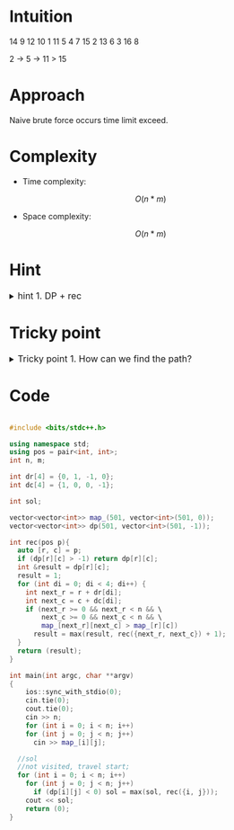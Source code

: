 # Intuition
<!-- Describe your first thoughts on how to solve this problem. -->
14 9 12 10
1 11 5 4
7 15 2 13
6 3 16 8

2 -> 5 -> 11 > 15


# Approach
<!-- Describe your approach to solving the problem. -->
Naive brute force occurs time limit exceed.


# Complexity
- Time complexity:
<!-- Add your time complexity here, e.g. $$O(n)$$ -->
$$ O(n * m) $$

- Space complexity:
<!-- Add your space complexity here, e.g. $$O(n)$$ -->
$$ O(n * m) $$

# Hint

<details>
<summary> <font size="3"> hint 1. DP + rec </font> </summary>
<div markdown="1">

dp represents how deeper we can travel from current grid. -1 represents never traveled yet.

</div>
</details>

# Tricky point

<details>
<summary> <font size="3"> Tricky point 1. How can we find the path? </font> </summary>
<div markdown="1">

from the biggest grid num, we can travel to the next box subtracting 1.

</div>
</details>

# Code
```cpp []

#include <bits/stdc++.h>

using namespace std;
using pos = pair<int, int>;
int n, m;

int dr[4] = {0, 1, -1, 0};
int dc[4] = {1, 0, 0, -1};

int sol;

vector<vector<int>> map_(501, vector<int>(501, 0));
vector<vector<int>> dp(501, vector<int>(501, -1));

int rec(pos p){
  auto [r, c] = p;
  if (dp[r][c] > -1) return dp[r][c];
  int &result = dp[r][c];
  result = 1;
  for (int di = 0; di < 4; di++) {
    int next_r = r + dr[di]; 
    int next_c = c + dc[di]; 
    if (next_r >= 0 && next_r < n && \
        next_c >= 0 && next_c < n && \
        map_[next_r][next_c] > map_[r][c])
      result = max(result, rec({next_r, next_c}) + 1);
  }
  return (result);
}

int	main(int argc, char **argv)
{
	ios::sync_with_stdio(0);
	cin.tie(0);
	cout.tie(0);
	cin >> n;
	for (int i = 0; i < n; i++)
    for (int j = 0; j < n; j++) 
      cin >> map_[i][j];

  //sol
  //not visited, travel start;
  for (int i = 0; i < n; i++) 
    for (int j = 0; j < n; j++) 
      if (dp[i][j] < 0) sol = max(sol, rec({i, j}));
	cout << sol;
	return (0);
}

```


